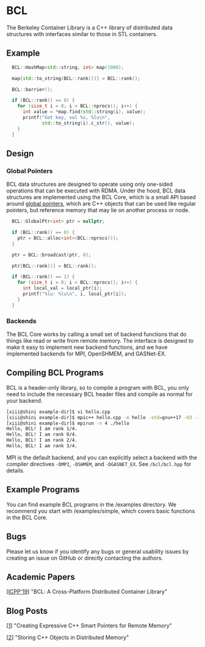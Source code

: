 # BCL
The Berkeley Container Library is a C++ library of distributed data structures
with interfaces similar to those in STL containers.

## Example

```cpp
  BCL::HashMap<std::string, int> map(1000);

  map[std::to_string(BCL::rank())] = BCL::rank();

  BCL::barrier();

  if (BCL::rank() == 0) {
    for (size_t i = 0; i < BCL::nprocs(); i++) {
      int value = *map.find(std::string(i), value);
      printf("Got key, val %s, %lu\n",
             std::to_string(i).c_str(), value);
    }
  }
```

## Design
### Global Pointers
BCL data structures are designed to operate using only one-sided operations
that can be executed with RDMA.  Under the hood, BCL data structures are
implemented using the BCL Core, which is a small API based around
[global pointers](https://people.eecs.berkeley.edu/~brock/blog/remote_pointers.php),
which are C++ objects that can be used like regular pointers, but
reference memory that may lie on another process or node.

```cpp
  BCL::GlobalPtr<int> ptr = nullptr;

  if (BCL::rank() == 0) {
    ptr = BCL::alloc<int>(BCL::nprocs());
  }

  ptr = BCL::broadcast(ptr, 0);

  ptr[BCL::rank()] = BCL::rank();

  if (BCL::rank() == 1) {
    for (size_t i = 0; i < BCL::nprocs(); i++) {
      int local_val = local_ptr[i];
      printf("%lu: %lu\n", i, local_ptr[i]);
    }
  }
```
### Backends
The BCL Core works by calling a small set of backend functions that do
things like read or write from remote memory.  The interface is designed
to make it easy to implement new backend functions, and we have implemented
backends for MPI, OpenSHMEM, and GASNet-EX.

## Compiling BCL Programs
BCL is a header-only library, so to compile a program with BCL, you only need to
include the necessary BCL header files and compile as normal for your backend.

```bash
[xiii@shini example-dir]$ vi hello.cpp
[xiii@shini example-dir]$ mpic++ hello.cpp -o hello -std=gnu++17 -O3 -I $HOME/src/BCL
[xiii@shini example-dir]$ mpirun -n 4 ./hello
Hello, BCL! I am rank 1/4.
Hello, BCL! I am rank 0/4.
Hello, BCL! I am rank 2/4.
Hello, BCL! I am rank 3/4.
```

MPI is the default backend, and you can explicitly select a backend with the compiler
directives `-DMPI`, `-DSHMEM`, and `-DGASNET_EX`.  See `/bcl/bcl.hpp` for details.

## Example Programs
You can find example BCL programs in the /examples directory.  We recommend you start
with /examples/simple, which covers basic functions in the BCL Core.

## Bugs
Please let us know if you identify any bugs or general usability issues by creating
an issue on GitHub or directly contacting the authors.

## Academic Papers

[[ICPP'19](https://arxiv.org/abs/1810.13029)] "BCL: A Cross-Platform Distributed Container Library"

## Blog Posts

[[1](https://people.eecs.berkeley.edu/~brock/blog/remote_pointers.php)] "Creating Expressive C++ Smart Pointers for Remote Memory"

[[2](https://people.eecs.berkeley.edu/~brock/blog/storing_cpp_objects.php)] "Storing C++ Objects in Distributed Memory"
